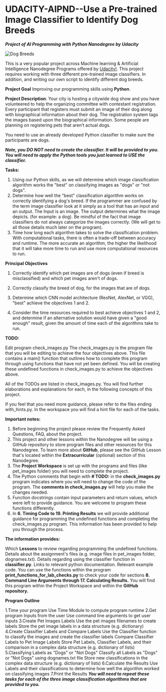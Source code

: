 # UDACITY-AIPND--Use a Pre-trained Image Classifier to Identify Dog Breeds
_**Project of AI Programming with Python Nanodegree by Udacity**_

![Dog Breeds](https://user-images.githubusercontent.com/33560386/99956735-f053b600-2d9f-11eb-9bb1-12724685b68e.JPG)

This is a very popular project across Machine learning & Artificial Intelligence Nanodegree Programs offered by [Udacity!](https://www.udacity.com/). This project requires working with three different pre-trained image classifiers. In addition, and writing our own script to identify different dog breeds.

**Project Goal**
Improving our programming skills using **Python**.

**Project Description**:
Your city is hosting a citywide dog show and you have volunteered to help the organizing committee with contestant registration. Every participant that registers must submit an image of their dog along with biographical information about their dog. The registration system tags the images based upon the biographical information.
Some people are planning on registering pets that aren’t actual dogs.

You need to use an already developed Python classifier to make sure the participants are dogs.

_**Note, you DO NOT need to create the classifier. It will be provided to you. You will need to apply the Python tools you just learned to USE the classifier.**_

**Tasks:**

1. Using our Python skills, as we will determine which image classification algorithm works the "best" on classifying images as "dogs" or "not dogs".
2. Determine how well the "best" classification algorithm works on correctly identifying a dog's breed.
If the programmer are confused by the term image classifier look at it simply as a tool that has an input and an output. The Input is an image. The output determines what the image depicts.
(for example: a dog). Be mindful of the fact that image classifiers do not always categorize the images correctly. (We will get to all those details much later on the program).
3. Time how long each algorithm takes to solve the classification problem. With computational tasks, there is often a trade-off between accuracy and runtime. The more accurate an algorithm, the higher the likelihood that it will take more time to run and use more computational resources to run.

**Principal Objectives**

1. Correctly identify which pet images are of dogs (even if breed is misclassified) and which pet images aren't of dogs.
 
2. Correctly classify the breed of dog, for the images that are of dogs.
 
3. Determine which CNN model architecture (ResNet, AlexNet, or VGG), "best" achieve the objectives 1 and 2.
 
4. Consider the time resources required to best achieve objectives 1 and 2, and determine if an alternative solution would have given a "good enough" result, given the amount of time each of the algorithms take to run.


**TODO:**

Edit program check_images.py
The check_images.py is the program file that you will be editing to achieve the four objectives above. This file contains a main() function that outlines how to complete this program through using functions that have not yet been defined. You will be creating these undefined functions in check_images.py to achieve the objectives above.

All of the TODOs are listed in check_images.py. You will find further elaborations and explanations for each, in the following concepts of this project.

If you feel that you need more guidance, please refer to the files ending with_hints.py. In the workspace you will find a hint file for each of the tasks.

**Important notes:**

1. Before beginning the project please review the Frequently Asked Questions, FAQ, about the project.
2. This project and other lessons within the Nanodegree will be using a GitHub repository to store program files and other resources for this Nanodegree. To learn more about **GitHub**, please see the GitHub Lesson that's located within the **Extracurricular** (optional) section of this Nanodegree.
3. The **Project Workspace** is set up with the programs and files (like pet_images folder) you will need to complete the project.
4. The Python comments that begin with **# TODO:** in the **check_images.py** program indicates where you will need to change the code of the program. The **comments in check_images.py** will help you make the changes needed.
5. Function docstrings contain input parameters and return values, which were left to provide guidance. You are welcome to program these functions differently.
6. In **6. Timing Code to 19. Printing Results** we will provide additional guidance for programming the undefined functions and completing the check_images.py program. This information has been provided to help you through the process.

**The information provides:**

Which **Lessons** to review regarding programming the undefined functions.
Details about the assignment's files (e.g. image files in pet_images folder, dognames.txt).
Details regarding using the classifier function in **classifier.py**.
Links to relevant python documentation.
Relevant example code.
You can use the functions within the program **print_functions_for_lab_checks.py** to check your code for sections **8. Command Line Arguments through 17. Calculating Results.** You will find this program within the Project Workspace and within the **GitHub repository.**

**Program Outline**

1.Time your program
Use Time Module to compute program runtime
2.Get program Inputs from the user
Use command line arguments to get user inputs
3.Create Pet Images Labels
Use the pet images filenames to create labels
Store the pet image labels in a data structure (e.g. dictionary)
4.Create Classifier Labels and Compare Labels
Use the Classifier function to classify the images and create the classifier labels
Compare Classifier Labels to Pet Image Labels
Store Pet Labels, Classifier Labels, and their comparison in a complex data structure (e.g. dictionary of lists)
5.Classifying Labels as "Dogs" or "Not Dogs"
Classify all Labels as "Dogs" or "Not Dogs" using dognames.txt file
Store new classifications in the complex data structure (e.g. dictionary of lists)
6.Calculate the Results
Use Labels and their classifications to determine how well the algorithm worked on classifying images
7.Print the Results
_**You will need to repeat these tasks for each of the three image classification algorithms that are provided to you.**_
